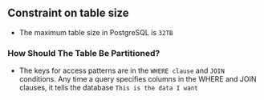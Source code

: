## Constraint on table size

* The maximum table size in PostgreSQL is `32TB`


### How Should The Table Be Partitioned?

* The keys for access patterns are in the `WHERE clause` and `JOIN` conditions. Any time a query specifies columns in the WHERE and JOIN clauses, it tells the database `This is the data I want`
